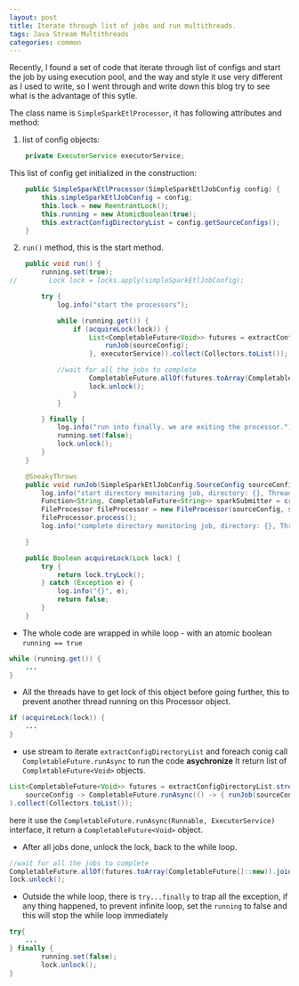 ```yaml
---
layout: post
title: Iterate through list of jobs and run multithreads.
tags: Java Stream Multithreads
categories: common
---
```


Recently, I found a set of code that iterate through list of configs and start the job by using execution pool, and the way and style it use very different as I used to write, so I went through and write down this blog try to see what is the advantage of this sytle.

The class name is `SimpleSparkEtlProcessor`, it has following attributes and method:

1. list of config objects:

~~~java
    private ExecutorService executorService;
~~~

This list of config get initialized in the construction:

~~~java
    public SimpleSparkEtlProcessor(SimpleSparkEtlJobConfig config) {
        this.simpleSparkEtlJobConfig = config;
        this.lock = new ReentrantLock();
        this.running = new AtomicBoolean(true);
        this.extractConfigDirectoryList = config.getSourceConfigs();
    }
~~~

2. `run()` method, this is the start method.

~~~java
    public void run() {
        running.set(true);
//        Lock lock = locks.apply(simpleSparkEtlJobConfig);

        try {
            log.info("start the processors");

            while (running.get()) {
                if (acquireLock(lock)) {
                    List<CompletableFuture<Void>> futures = extractConfigDirectoryList.stream().map(sourceConfig -> CompletableFuture.runAsync(() -> {
                        runJob(sourceConfig);
                    }, executorService)).collect(Collectors.toList());

		    //wait for all the jobs to complete
                    CompletableFuture.allOf(futures.toArray(CompletableFuture[]::new)).join();
                    lock.unlock();
                }
            }

        } finally {
            log.info("run into finally. we are exiting the processor.");
            running.set(false);
            lock.unlock();
        }
    }

    @SneakyThrows
    public void runJob(SimpleSparkEtlJobConfig.SourceConfig sourceConfig){
        log.info("start directory monitoring job, directory: {}, Thread name: {}", sourceConfig.directory, Thread.currentThread().getName());
        Function<String, CompletableFuture<String>> sparkSubmitter = createSparkProcessor();
        FileProcessor fileProcessor = new FileProcessor(sourceConfig, sparkSubmitter);
        fileProcessor.process();
        log.info("complete directory monitoring job, directory: {}, Thread name: {}", sourceConfig.directory, Thread.currentThread().getName());

    }

    public Boolean acquireLock(Lock lock) {
        try {
            return lock.tryLock();
        } catch (Exception e) {
            log.info("{}", e);
            return false;
        }
    }


~~~

- The whole code are wrapped in while loop - with an atomic boolean `running == true`

~~~java
while (running.get()) {
	...
}
~~~

- All the threads have to get lock of this object before going further, this to prevent another thread running on this Processor object.

~~~java
if (acquireLock(lock)) {
	...
}
~~~

- use stream to iterate `extractConfigDirectoryList` and foreach conig call `CompletableFuture.runAsync` to run the code **asychronize**
It return list of `CompletableFuture<Void>` objects.

~~~java
List<CompletableFuture<Void>> futures = extractConfigDirectoryList.stream().map(
	sourceConfig -> CompletableFuture.runAsync(() -> { runJob(sourceConfig); }, executorService)
).collect(Collectors.toList());
~~~

here it use the `CompletableFuture.runAsync(Runnable, ExecutorService)` interface, it return a `CompletableFuture<Void>` object.

- After all jobs done, unlock the lock, back to the while loop.

~~~java
//wait for all the jobs to complete
CompletableFuture.allOf(futures.toArray(CompletableFuture[]::new)).join();
lock.unlock();
~~~

- Outside the while loop, there is `try...finally` to trap all the exception, if any thing happened, to prevent infinite loop, set the `running` to false and this will stop the while loop immediately

~~~java
try{
	...
} finally {
        running.set(false);
        lock.unlock();
}
~~~